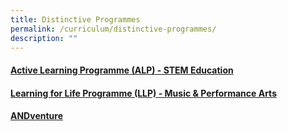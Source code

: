 ```yaml
---
title: Distinctive Programmes
permalink: /curriculum/distinctive-programmes/
description: ""
---
```

<a href="/curriculum/distinctive-programmes/active-learning-programme-alp-stem-education"><h4><strong>Active Learning Programme (ALP) - STEM Education</strong></h4></a>
<a href="/curriculum/distinctive-programmes/learning-for-life-programme-llp-music-n-performance-arts"><h4><strong>Learning for Life Programme (LLP) - Music &amp; Performance Arts</strong></h4></a>
<a href="/curriculum/distinctive-programmes/andventure/overview-of-andventure"><h4><strong>ANDventure</strong></h4></a>
